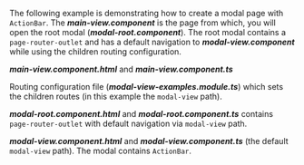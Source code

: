 The following example is demonstrating how to create a modal page with `ActionBar`. The **_main-view.component_** is the page from which, you will open the root modal (**_modal-root.component_**). The root modal contains a `page-router-outlet` and has a default navigation to **_modal-view.component_** while using the children routing configuration.

**_main-view.component.html_** and **_main-view.component.ts_**

<snippet id='main-view-html'/>

<snippet id='main-view-code'/>

Routing configuration file (**_modal-view-examples.module.ts_**) which sets the children routes (in this example the `modal-view` path).

<snippet id='modal-view-routes-actionbar'/>

**_modal-root.component.html_** and **_modal-root.component.ts_** contains `page-router-outlet` with default navigation via `modal-view` path.

<snippet id='modal-root-html'/>

<snippet id='modal-root-code'/>

**_modal-view.component.html_** and **_modal-view.component.ts_** (the default `modal-view` path). The modal contains `ActionBar`.

<snippet id='modal-view-actionbar-html'/>

<snippet id='modal-view-actionbar-code'/>
